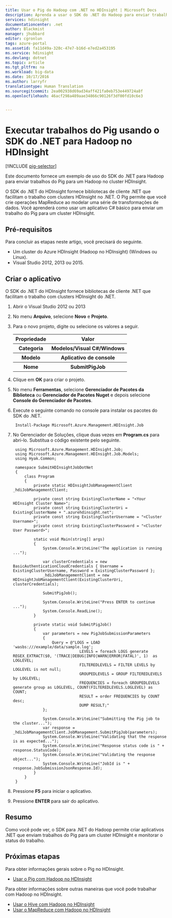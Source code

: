 ```yaml
---
title: Usar o Pig do Hadoop com .NET no HDInsight | Microsoft Docs
description: Aprenda a usar o SDK do .NET do Hadoop para enviar trabalhos do Pig para Hadoop no HDInsight.
services: hdinsight
documentationcenter: .net
author: Blackmist
manager: jhubbard
editor: cgronlun
tags: azure-portal
ms.assetid: fa11d49a-328c-47e7-b16d-e7ed2a453195
ms.service: hdinsight
ms.devlang: dotnet
ms.topic: article
ms.tgt_pltfrm: na
ms.workload: big-data
ms.date: 10/17/2016
ms.author: larryfr
translationtype: Human Translation
ms.sourcegitcommit: 2ea002938d69ad34aff421fa0eb753e449724a8f
ms.openlocfilehash: 46acf298a489aae34866c90126f3df00fd10c6e3


---
```

# <a name="run-pig-jobs-using-the-net-sdk-for-hadoop-in-hdinsight"></a>Executar trabalhos do Pig usando o SDK do .NET para Hadoop no HDInsight
[!INCLUDE [pig-selector](../../includes/hdinsight-selector-use-pig.md)]

Este documento fornece um exemplo de uso do SDK do .NET para Hadoop para enviar trabalhos do Pig para um Hadoop no cluster HDInsight.

O SDK do .NET do HDInsight fornece bibliotecas de cliente .NET que facilitam o trabalho com clusters HDInsight no .NET. O Pig permite que você crie operações MapReduce ao modelar uma série de transformações de dados. Você aprenderá como usar um aplicativo C# básico para enviar um trabalho do Pig para um cluster HDInsight.

## <a name="prerequisites"></a>Pré-requisitos
Para concluir as etapas neste artigo, você precisará do seguinte.

* Um cluster do Azure HDInsight (Hadoop no HDInsight) (Windows ou Linux).
* Visual Studio 2012, 2013 ou 2015.

## <a name="create-the-application"></a>Criar o aplicativo
O SDK do .NET do HDInsight fornece bibliotecas de cliente .NET que facilitam o trabalho com clusters HDInsight do .NET. 

1. Abrir o Visual Studio 2012 ou 2013
2. No menu **Arquivo**, selecione **Novo** e **Projeto**.
3. Para o novo projeto, digite ou selecione os valores a seguir.
   
    <table>
    <tr>
    <th>Propriedade</th>
    <th>Valor</th>
    </tr>
    <tr>
    <th>Categoria</th>
    <th>Modelos/Visual C#/Windows</th>
    </tr>
    <tr>
    <th>Modelo</th>
    <th>Aplicativo de console</th>
    </tr>
    <tr>
    <th>Nome</th>
    <th>SubmitPigJob</th>
    </tr>
    </table>
4. Clique em **OK** para criar o projeto.
5. No menu **Ferramentas**, selecione **Gerenciador de Pacotes da Biblioteca** ou **Gerenciador de Pacotes Nuget** e depois selecione **Console do Gerenciador de Pacotes**.
6. Execute o seguinte comando no console para instalar os pacotes do SDK do .NET.
   
        Install-Package Microsoft.Azure.Management.HDInsight.Job
7. No Gerenciador de Soluções, clique duas vezes em **Program.cs** para abri-lo. Substitua o código existente pelo seguinte.
   
        using Microsoft.Azure.Management.HDInsight.Job;
        using Microsoft.Azure.Management.HDInsight.Job.Models;
        using Hyak.Common;
   
        namespace SubmitHDInsightJobDotNet
        {
            class Program
            {
                private static HDInsightJobManagementClient _hdiJobManagementClient;
   
                private const string ExistingClusterName = "<Your HDInsight Cluster Name>";
                private const string ExistingClusterUri = ExistingClusterName + ".azurehdinsight.net";
                private const string ExistingClusterUsername = "<Cluster Username>";
                private const string ExistingClusterPassword = "<Cluster User Password>";
   
                static void Main(string[] args)
                {
                    System.Console.WriteLine("The application is running ...");
   
                    var clusterCredentials = new BasicAuthenticationCloudCredentials { Username = ExistingClusterUsername, Password = ExistingClusterPassword };
                    _hdiJobManagementClient = new HDInsightJobManagementClient(ExistingClusterUri, clusterCredentials);
   
                    SubmitPigJob();
   
                    System.Console.WriteLine("Press ENTER to continue ...");
                    System.Console.ReadLine();
                }
   
                private static void SubmitPigJob()
                {
                    var parameters = new PigJobSubmissionParameters
                    {
                        Query = @"LOGS = LOAD 'wasbs:///example/data/sample.log';
                                    LEVELS = foreach LOGS generate REGEX_EXTRACT($0, '(TRACE|DEBUG|INFO|WARN|ERROR|FATAL)', 1)  as LOGLEVEL;
                                    FILTEREDLEVELS = FILTER LEVELS by LOGLEVEL is not null;
                                    GROUPEDLEVELS = GROUP FILTEREDLEVELS by LOGLEVEL;
                                    FREQUENCIES = foreach GROUPEDLEVELS generate group as LOGLEVEL, COUNT(FILTEREDLEVELS.LOGLEVEL) as COUNT;
                                    RESULT = order FREQUENCIES by COUNT desc;
                                    DUMP RESULT;"
                    };
   
                    System.Console.WriteLine("Submitting the Pig job to the cluster...");
                    var response = _hdiJobManagementClient.JobManagement.SubmitPigJob(parameters);
                    System.Console.WriteLine("Validating that the response is as expected...");
                    System.Console.WriteLine("Response status code is " + response.StatusCode);
                    System.Console.WriteLine("Validating the response object...");
                    System.Console.WriteLine("JobId is " + response.JobSubmissionJsonResponse.Id);
                }
            }
        }
8. Pressione **F5** para iniciar o aplicativo.
9. Pressione **ENTER** para sair do aplicativo.

## <a name="summary"></a>Resumo
Como você pode ver, o SDK para .NET do Hadoop permite criar aplicativos .NET que enviam trabalhos do Pig para um cluster HDInsight e monitorar o status do trabalho.

## <a name="next-steps"></a>Próximas etapas
Para obter informações gerais sobre o Pig no HDInsight.

* [Usar o Pig com Hadoop no HDInsight](hdinsight-use-pig.md)

Para obter informações sobre outras maneiras que você pode trabalhar com Hadoop no HDInsight.

* [Usar o Hive com Hadoop no HDInsight](hdinsight-use-hive.md)
* [Usar o MapReduce com Hadoop no HDInsight](hdinsight-use-mapreduce.md)

[preview-portal]: https://portal.azure.com/



<!--HONumber=Nov16_HO3-->


